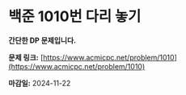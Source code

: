 # 백준 1010번 다리 놓기

**간단한 DP 문제입니다.**

**문제 링크:** [https://www.acmicpc.net/problem/1010](https://www.acmicpc.net/problem/1010)

**마감일:** 2024-11-22
